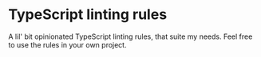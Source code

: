 # TypeScript linting rules
A lil' bit opinionated TypeScript linting rules, that suite my needs.
Feel free to use the rules in your own project.